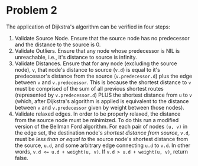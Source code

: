 # Problem 2

The application of Dijkstra's algorithm can be verified in four steps:

1. Validate Source Node. Ensure that the source node has no predecessor and the distance to the source is 0.
2. Validate Outliers. Ensure that any node whose predecessor is NIL is unreachable, i.e., it's distance to source is infinity.
3. Validate Distances. Ensure that for any node (excluding the source node), `v`, that node's distance to source (`v.d`) is
equal to it's predecessor's distance from the source (`v.predecessor.d`) plus the edge between `v` and `v.predecessor`. This is
because the shortest distance to `v` must be comprised of the sum of all previous shortest routes (represented by
`v.predecessor.d`) PLUS the shortest distance from `u` to `v` (which, after Dijkstra's algorithm is applied
is equivalent to the distance between `v` and `v.predecessor` given by weight between those nodes).
4. Validate relaxed edges. In order to be properly relaxed, the distance from the source node must be minimized. 
To do this run a modified version of the Bellman Ford algorithm. For each pair of
nodes `(u, v)` in the edge set, the destination node's _shortest distance from source_, `v.d`, must be _less than or equal to_
the source node's shortest distance from the source, `u.d`, and some arbitrary edge connecting `u.d` to `v.d`. In other words,
`v.d <= u.d + weight(u, v)`. If `v.d > u.d + weight(u, v)`, return false.
